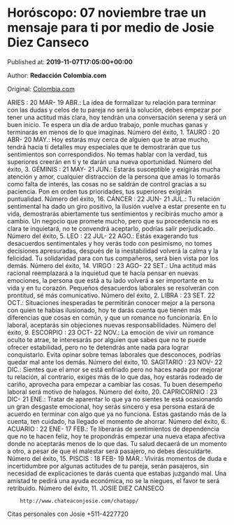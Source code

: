 
# Horóscopo: 07 noviembre trae un mensaje para ti por medio de Josie Diez Canseco

Published at: **2019-11-07T17:05:00+00:00**

Author: **Redacción Colombia.com**

Original: [Colombia.com](https://www.colombia.com/vida-y-estilo/esoterismo/horoscopo-07-noviembre-trae-un-mensaje-para-ti-por-medio-de-josie-diez-canseco-246730)

ARIES : 20 MAR- 19 ABR.: La idea de formalizar tu relación para terminar con las dudas y celos de tu pareja no será la solución, debes empezar por tener una actitud más clara, hoy tendrán una conversación serena y será un buen inicio. Te espera un día de arduo trabajo, ponle muchas ganas y terminarás en menos de lo que imaginas. Número del éxito, 1.
TAURO : 20 ABR- 20 MAY.: Hoy estarás muy cerca de alguien que te atrae mucho, tendrá hacia ti detalles muy especiales que te demostrarán que tus sentimientos son correspondidos. No temas hablar con la verdad, tus superiores creerán en ti y te darán una nueva oportunidad. Número del éxito, 3.
GÉMINIS : 21 MAY- 21 JUN.: Estarás susceptible y exigirás mucha atención y amor, cualquier distracción de la persona que amas lo tomarás como falta de interés, las cosas no se saldrán de control gracias a su paciencia. Pon en orden tus prioridades, tus superiores exigirán puntualidad. Número del éxito, 16.
CÁNCER : 22 JUN- 21 JUL.: Tu relación sentimental ha dado un giro positivo, la ilusión vuelve a estar presente en tu vida, demostrarás abiertamente tus sentimientos y recibirás mucho amor a cambio. Un negocio que promete mucho, pero que su procedencia no es clara te inquietará, no te convendrá aceptarlo, podrías salir perjudicado. Número del éxito, 5.
LEO : 22 JUL- 22 AGO.: Estás exagerando tus desacuerdos sentimentales y hoy verás todo con pesimismo, no tomes decisiones apresuradas, después de la inestabilidad volverá la calma y la felicidad. Tu solidaridad para con tus compañeros, será bien vista por los demás. Número del éxito, 14.
VIRGO : 23 AGO- 22 SET.: Una actitud más racional reemplazará a la inquietud que te hacía pensar en nuevas emociones, la persona que está a tu lado volverá a ser importante en tu vida y en tu corazón. Pequeños desacuerdos laborales se resolverán con prontitud, sé más comunicativo. Número del éxito, 2.
LIBRA : 23 SET. 22 OCT.: Situaciones inesperadas te permitirán conocer mejor a la persona con quien te habías ilusionado, hoy te darás cuenta que tienen más diferencias que cosas en común, y que un romance no funcionaría. En lo laboral, aceptarás sin objeciones nuevas responsabilidades. Número del éxito, 9.
ESCORPIO : 23 OCT- 22 NOV.: La emoción de vivir un romance oculto te atrae, te interesarás por alguien que sabes que no te puede ofrecer estabilidad, pero no te detendrás ante nada para lograr conquistarlo. Evita opinar sobre temas laborales que desconoces, podrías quedar mal ante los demás. Número del éxito, 10.
SAGITARIO : 23 NOV- 22 DIC.: Sientes que el amor se está enfriado pero no haces nada por mejorar tu relación, al contrario, exiges más de lo que das, hoy estarás rodeado de cariño, aprovecha para empezar a cambiar las cosas. Tu buen desempeño laboral será motivo de halagos. Número del éxito, 20.
CAPRICORNIO : 23 DIC- 21 ENE.: Tratar de aparentar lo que ya no sientes te está ocasionando un gran desgaste emocional, hoy serás sincero y esa persona estará de acuerdo en terminar con algo que ya no funciona. Estas gastando más de la cuenta, ten cuidado, ha llegado el momento de ahorrar. Número del éxito, 6.
ACUARIO : 22 ENE- 17 FEB.: Te liberarás de sentimientos de dependencia que no te hacen feliz, hoy te propondrás empezar una nueva etapa afectiva donde no aceptarás menos de lo que das. Tu salud decaerá de un momento a otro, a pesar de que el malestar será pasajero, no debes descuidarte. Número del éxito, 15.
PISCIS : 18 FEB- 19 MAR.: Vivirás momentos de duda e incertidumbre por algunas actitudes de tu pareja, serán pasajeros, sin necesidad de explicaciones te darás cuenta que estabas juzgando mal. Una amistad te pedirá una ayuda económica, no se la niegues, el favor te será retribuido. Número del éxito, 11.
JOSIE DIEZ CANSECO

        http://www.chateaconjosie.com/chatapp/
      
Citas personales con Josie +511-4227720
